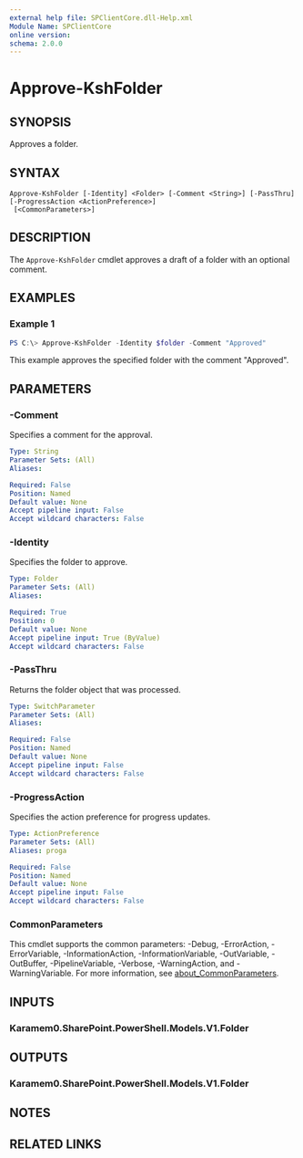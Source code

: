 ```yaml
---
external help file: SPClientCore.dll-Help.xml
Module Name: SPClientCore
online version:
schema: 2.0.0
---
```


# Approve-KshFolder

## SYNOPSIS
Approves a folder.

## SYNTAX

```
Approve-KshFolder [-Identity] <Folder> [-Comment <String>] [-PassThru] [-ProgressAction <ActionPreference>]
 [<CommonParameters>]
```

## DESCRIPTION
The `Approve-KshFolder` cmdlet approves a draft of a folder with an optional comment.

## EXAMPLES

### Example 1
```powershell
PS C:\> Approve-KshFolder -Identity $folder -Comment "Approved"
```

This example approves the specified folder with the comment "Approved".

## PARAMETERS

### -Comment
Specifies a comment for the approval.

```yaml
Type: String
Parameter Sets: (All)
Aliases:

Required: False
Position: Named
Default value: None
Accept pipeline input: False
Accept wildcard characters: False
```

### -Identity
Specifies the folder to approve.

```yaml
Type: Folder
Parameter Sets: (All)
Aliases:

Required: True
Position: 0
Default value: None
Accept pipeline input: True (ByValue)
Accept wildcard characters: False
```

### -PassThru
Returns the folder object that was processed.

```yaml
Type: SwitchParameter
Parameter Sets: (All)
Aliases:

Required: False
Position: Named
Default value: None
Accept pipeline input: False
Accept wildcard characters: False
```

### -ProgressAction
Specifies the action preference for progress updates.

```yaml
Type: ActionPreference
Parameter Sets: (All)
Aliases: proga

Required: False
Position: Named
Default value: None
Accept pipeline input: False
Accept wildcard characters: False
```

### CommonParameters
This cmdlet supports the common parameters: -Debug, -ErrorAction, -ErrorVariable, -InformationAction, -InformationVariable, -OutVariable, -OutBuffer, -PipelineVariable, -Verbose, -WarningAction, and -WarningVariable. For more information, see [about_CommonParameters](http://go.microsoft.com/fwlink/?LinkID=113216).

## INPUTS

### Karamem0.SharePoint.PowerShell.Models.V1.Folder
## OUTPUTS

### Karamem0.SharePoint.PowerShell.Models.V1.Folder
## NOTES

## RELATED LINKS

